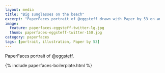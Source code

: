```yaml
---
layout: media
title: "Big sunglasses on the beach"
excerpt: "PaperFaces portrait of @eggsteff drawn with Paper by 53 on an iPad."
image: 
  feature: paperfaces-eggsteff-twitter-lg.jpg
  thumb: paperfaces-eggsteff-twitter-150.jpg
category: paperfaces
tags: [portrait, illustration, Paper by 53]
---
```


PaperFaces portrait of [@eggsteff](http://twitter.com/eggsteff).

{% include paperfaces-boilerplate.html %}